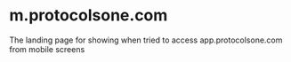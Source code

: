# m.protocolsone.com
The landing page for showing when tried to access app.protocolsone.com from mobile screens
